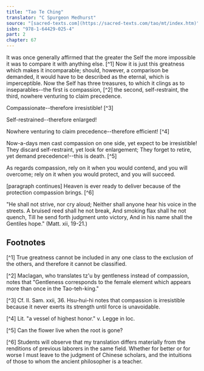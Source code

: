 ```yaml
---
title: "Tao Te Ching"
translator: "C Spurgeon Medhurst"
source: "[sacred-texts.com](https://sacred-texts.com/tao/mt/index.htm)"
isbn: "978-1-64429-025-4"
part: 2
chapter: 67
---
```

It was once generally affirmed that the greater the Self the more impossible it was to compare it with anything else. [^1] Now it is just this greatness which makes it incomparable; should, however, a comparison be demanded, it would have to be described as the eternal, which is imperceptible. Now the Self has three treasures, to which it clings as to inseparables--the first is compassion, [^2] the second, self-restraint, the third, nowhere venturing to claim precedence.

Compassionate--therefore irresistible! [^3]

Self-restrained--therefore enlarged!

Nowhere venturing to claim precedence--therefore efficient! [^4]

Now-a-days men cast compassion on one side, yet expect to be irresistible! They discard self-restraint, yet look for enlargement; They forget to retire, yet demand precedence!--this is death. [^5]

As regards compassion, rely on it when you would contend, and you will overcome; rely on it when you would protect, and you will succeed.

[paragraph continues] Heaven is ever ready to deliver because of the protection compassion brings. [^6]

"He shall not strive, nor cry aloud;
Neither shall anyone hear his voice in the streets.
A bruised reed shall he not break,
And smoking flax shall he not quench,
Till he send forth judgment unto victory,
And in his name shall the Gentiles hope."
(Matt. xii, 19-21.)

## Footnotes

[^1] True greatness cannot be included in any one class to the exclusion of the others, and therefore it cannot be classified.

[^2] Maclagan, who translates tz'u by gentleness instead of compassion, notes that "Gentleness corresponds to the female element which appears more than once in the Tao-teh-king."

[^3] Cf. II. Sam. xxii, 36. Hsu-hui-hi notes that compassion is irresistible because it never exerts its strength until force is unavoidable.

[^4] Lit. "a vessel of highest honor." v. Legge in loc.

[^5] Can the flower live when the root is gone?

[^6] Students will observe that my translation differs materially from the renditions of previous laborers in the same field. Whether for better or for worse I must leave to the judgment of Chinese scholars, and the intuitions of those to whom the ancient philosopher is a teacher.